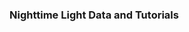 ### Nighttime Light Data and Tutorials

<html>

<head>
    <style>
        div.gallery {
            margin: 5px;
            border: 1px solid #ccc;
            float: left;
            width: 180px;
            height: 320px;
        }

        div.gallery:hover {
            border: 1px solid #777;
        }

        div.gallery img {
            width: 100%;
            height: auto;
        }

        div.desc {
            padding: 5px;
            text-align: center;
        }
    </style>
</head>

<body>

    <div class="gallery">
        <a target="_blank" href="https://registry.opendata.aws/wb-light-every-night/">
            <img src="https://images.unsplash.com/photo-1481819613568-3701cbc70156?ixlib=rb-1.2.1&ixid=MnwxMjA3fDB8MHxwaG90by1wYWdlfHx8fGVufDB8fHx8&auto=format&fit=crop&w=800&q=80"
                alt="Cinque Terre" width="600" height="400">
        </a>
        <div class="desc">1. World Bank Nighttime Light data on AWS Open Data</div>
    </div>

    <div class="gallery">
        <a target="_blank" href="https://worldbank.github.io/connectivity_mapping/intro.html">
            <img src="https://images.unsplash.com/photo-1481819613568-3701cbc70156?ixlib=rb-1.2.1&ixid=MnwxMjA3fDB8MHxwaG90by1wYWdlfHx8fGVufDB8fHx8&auto=format&fit=crop&w=800&q=80"
                alt="Forest" width="600" height="400">
        </a>
        <div class="desc">2. Open Nighttime Light Tutorials</div>
    </div>

    <div class="gallery">
        <a target="_blank" href="https://blogs.worldbank.org/opendata/light-every-night-new-nighttime-light-data-set-and-tools-development">
            <img src="https://images.unsplash.com/photo-1481819613568-3701cbc70156?ixlib=rb-1.2.1&ixid=MnwxMjA3fDB8MHxwaG90by1wYWdlfHx8fGVufDB8fHx8&auto=format&fit=crop&w=800&q=80"
                alt="Northern Lights" width="600" height="400">
        </a>
        <div class="desc">3. WB Blog post:</div>
    </div>

    <div class="gallery">
        <a target="_blank" href="https://cega.berkeley.edu/event/geospatial-analysis-for-development-2020-symposium-and-workshop/">
            <img src="https://images.unsplash.com/photo-1481819613568-3701cbc70156?ixlib=rb-1.2.1&ixid=MnwxMjA3fDB8MHxwaG90by1wYWdlfHx8fGVufDB8fHx8&auto=format&fit=crop&w=800&q=80"
                alt="Mountains" width="600" height="400">
        </a>
        <div class="desc">4. World Bank and CEGA Geo4Dev symposium on nighttime light in development</div>
    </div>

</body>

</html>

<br/> 
### Social Data Collection Tools
<html>
<body>

    <div class="gallery">
        <a target="_blank" href="https://worldbank.github.io/connectivity_mapping/intro.html">
            <img src="https://images.unsplash.com/photo-1481819613568-3701cbc70156?ixlib=rb-1.2.1&ixid=MnwxMjA3fDB8MHxwaG90by1wYWdlfHx8fGVufDB8fHx8&auto=format&fit=crop&w=800&q=80"
                alt="Cinque Terre" width="600" height="400">
        </a>
        <div class="desc">1. FB/LI</div>
    </div>

    <div class="gallery">
        <a target="_blank" href="https://github.com/worldbank/TwitterEconomicMonitoring">
            <img src="https://images.unsplash.com/photo-1481819613568-3701cbc70156?ixlib=rb-1.2.1&ixid=MnwxMjA3fDB8MHxwaG90by1wYWdlfHx8fGVufDB8fHx8&auto=format&fit=crop&w=800&q=80"
                alt="Forest" width="600" height="400">
        </a>
        <div class="desc">2. Twitter</div>
    </div>
</body>
</html>







### Nighttime Light Data and Tutorials

 

 1. World Bank Nighttime Light data on AWS Open Data: <https://registry.opendata.aws/wb-light-every-night/>
 2. Open Nighttime Light Tutorials: <https://worldbank.github.io/connectivity_mapping/intro.html>
 3. WB Blog post: <https://blogs.worldbank.org/opendata/light-every-night-new-nighttime-light-data-set-and-tools-development>
 4. World Bank and CEGA Geo4Dev symposium on nighttime light in development: <https://cega.berkeley.edu/event/geospatial-analysis-for-development-2020-symposium-and-workshop/>

 

### Social Data Collection Tools

  1. FB/LI: <https://worldbank.github.io/connectivity_mapping/intro.html>
  2. Twitter: <https://github.com/worldbank/TwitterEconomicMonitoring>

 

### Linkedin Data for Development

  1. Development Data Catalog (public): <https://datacatalog.worldbank.org/search?search_api_views_fulltext_op=AND&f%5B0%5D=field_collection_field%3A2646>
  2. Data Partnership: <https://datapartnership.org/>
  3. Skills Benchmarking Tutorial <https://github.com/datapartnership/docs-linkedin>

 

### Data Products Toolkit

  1. Data in Action Toolkit <https://worldbank.github.io/Data-in-Action/>

 

### Acknowledgements:

 

Many of the resources published in this repository benefited from generous support from the Trust Fund for Statistical Capacity Building III (TFSCB-III), which is funded by the United Kingdom’s Foreign, Commonwealth & Development Office, the Department of Foreign Affairs and Trade of Ireland, and the Governments of Canada and Korea; as well as support from the Research Support Budget in the Development Economics Vice-Presidency.



